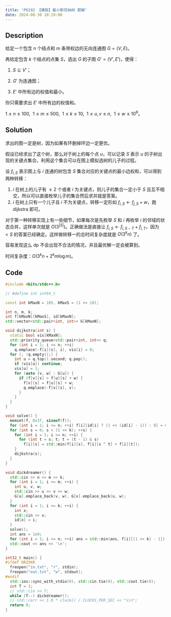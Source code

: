 ```yaml
---
title: 'P6192 【模板】最小斯坦纳树 题解'
date: 2024-08-30 10:19:00
---
```


## Description

给定一个包含 $n$ 个结点和 $m$ 条带权边的无向连通图 $G=(V,E)$。

再给定包含 $k$ 个结点的点集 $S$，选出 $G$ 的子图 $G'=(V',E')$，使得：

1. $S\subseteq V'$；

2. $G'$ 为连通图；

3. $E'$ 中所有边的权值和最小。

你只需要求出 $E'$ 中所有边的权值和。

$1\leq n\leq 100,\ \ 1\leq m\leq 500,\ \ 1\leq k\leq 10,\ \ 1\leq u,v\leq n,\ \ 1\leq w\leq 10^6$。

## Solution

求出的图一定是树，因为如果有环删掉环边一定更优。

假设已经求出了这个树，那么对于树上的每个点 $u$，可以记录 $S$ 表示 $u$ 的子树出现的关键点集合。利用这个集合可以在图上模拟选树的儿子的过程。

设 $f_{i,S}$ 表示图上与 $i$ 连通的树包含 $S$ 集合对应的关键点的最小边权和，可以得到两种转移：

1. $i$ 在树上的儿子有 $\geq 2$ 个或者 $i$ 为关键点，则儿子的集合一定小于 $S$ 且互不相交，所以可以直接枚举儿子的集合然后求并就是答案。
2. $i$ 在树上只有一个儿子且 $i$ 不为关键点，转移一定形如 $f_{i,S}\leftarrow f_{j,S}+w$，跑 dijkstra 即可。

对于第一种转移实现上有一些细节，如果每次是先枚举 $S$ 和 $i$ 再枚举 $i$ 的邻域的状态合并，这样单次就是 $O(3^{|S|})$。正确做法是直接让 $f_{i,S}\leftarrow f_{i,S-T}+f_{i,T}$，因为 $<S$ 的答案已经确定。这样做转移一的总时间复杂度就是 $O(3^kn)$ 了。

容易发现这么 dp 不会出现不合法的情况，并且最优解一定会被算到。

时间复杂度：$O(3^kn+2^km\log m)$。

## Code

```cpp
#include <bits/stdc++.h>

// #define int int64_t

const int kMaxN = 105, kMaxS = (1 << 10);

int n, m, k;
int f[kMaxN][kMaxS], id[kMaxN];
std::vector<std::pair<int, int>> G[kMaxN];

void dijkstra(int s) {
  static bool vis[kMaxN];
  std::priority_queue<std::pair<int, int>> q;
  for (int i = 1; i <= n; ++i)
    q.emplace(-f[i][s], i), vis[i] = 0;
  for (; !q.empty();) {
    int u = q.top().second; q.pop();
    if (vis[u]) continue;
    vis[u] = 1;
    for (auto [v, w] : G[u]) {
      if (f[v][s] > f[u][s] + w) {
        f[v][s] = f[u][s] + w;
        q.emplace(-f[v][s], v);
      }
    }
  }
}

void solve() {
  memset(f, 0x3f, sizeof(f));
  for (int i = 1; i <= n; ++i) f[i][id[i] ? (1 << (id[i] - 1)) : 0] = 0;
  for (int s = 0; s < (1 << k); ++s) {
    for (int i = 1; i <= n; ++i) {
      for (int t = s; t; t = (t - 1) & s)
        f[i][s] = std::min(f[i][s], f[i][s ^ t] + f[i][t]);
    }
    dijkstra(s);
  }
}

void dickdreamer() {
  std::cin >> n >> m >> k;
  for (int i = 1; i <= m; ++i) {
    int u, v, w;
    std::cin >> u >> v >> w;
    G[u].emplace_back(v, w), G[v].emplace_back(u, w);
  }
  for (int i = 1; i <= k; ++i) {
    int x;
    std::cin >> x;
    id[x] = i;
  }
  solve();
  int ans = 1e9;
  for (int i = 1; i <= n; ++i) ans = std::min(ans, f[i][(1 << k) - 1]);
  std::cout << ans << '\n';
}

int32_t main() {
#ifdef ORZXKR
  freopen("in.txt", "r", stdin);
  freopen("out.txt", "w", stdout);
#endif
  std::ios::sync_with_stdio(0), std::cin.tie(0), std::cout.tie(0);
  int T = 1;
  // std::cin >> T;
  while (T--) dickdreamer();
  // std::cerr << 1.0 * clock() / CLOCKS_PER_SEC << "s\n";
  return 0;
}
```